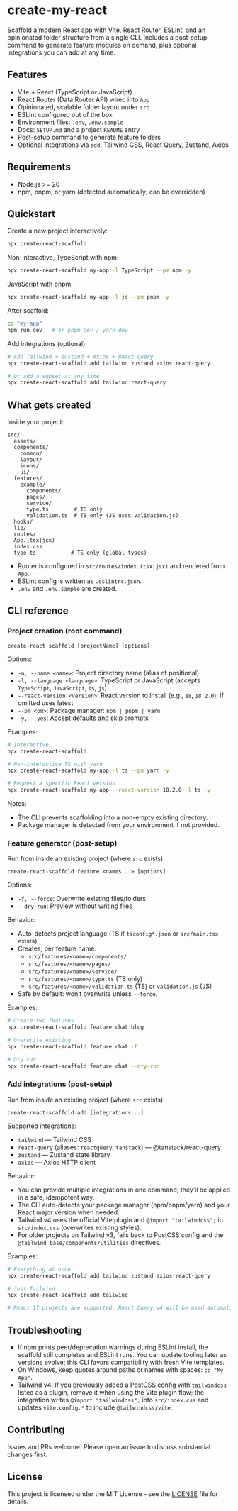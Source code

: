 # create-my-react

Scaffold a modern React app with Vite, React Router, ESLint, and an opinionated folder structure from a single CLI. Includes a post-setup command to generate feature modules on demand, plus optional integrations you can add at any time.

## Features
- Vite + React (TypeScript or JavaScript)
- React Router (Data Router API) wired into `App`
- Opinionated, scalable folder layout under `src`
- ESLint configured out of the box
- Environment files: `.env`, `.env.sample`
- Docs: `SETUP.md` and a project `README` entry
- Post-setup command to generate feature folders
- Optional integrations via `add`: Tailwind CSS, React Query, Zustand, Axios

## Requirements
- Node.js >= 20
- npm, pnpm, or yarn (detected automatically; can be overridden)

## Quickstart
Create a new project interactively:

```sh
npx create-react-scaffold
```

Non-interactive, TypeScript with npm:

```sh
npx create-react-scaffold my-app -l TypeScript --pm npm -y
```

JavaScript with pnpm:

```sh
npx create-react-scaffold my-app -l js --pm pnpm -y
```

After scaffold:

```sh
cd "my-app"
npm run dev   # or pnpm dev / yarn dev
```

Add integrations (optional):

```sh
# Add Tailwind + Zustand + Axios + React Query
npx create-react-scaffold add tailwind zustand axios react-query

# Or add a subset at any time
npx create-react-scaffold add tailwind react-query
```

## What gets created
Inside your project:

```
src/
  assets/
  components/
    common/
    layout/
    icons/
    ui/
  features/
    example/
      components/
      pages/
      service/
      type.ts        # TS only
      validation.ts  # TS only (JS uses validation.js)
  hooks/
  lib/
  routes/
  App.(tsx|jsx)
  index.css
  type.ts           # TS only (global types)
```

- Router is configured in `src/routes/index.(tsx|jsx)` and rendered from `App`.
- ESLint config is written as `.eslintrc.json`.
- `.env` and `.env.sample` are created.

## CLI reference

### Project creation (root command)
```
create-react-scaffold [projectName] [options]
```
Options:
- `-n, --name <name>`: Project directory name (alias of positional)
- `-l, --language <language>`: TypeScript or JavaScript (accepts `TypeScript`, `JavaScript`, `ts`, `js`)
- `--react-version <version>`: React version to install (e.g., `18`, `18.2.0`); if omitted uses latest
- `--pm <pm>`: Package manager: `npm | pnpm | yarn`
- `-y, --yes`: Accept defaults and skip prompts

Examples:
```sh
# Interactive
npx create-react-scaffold

# Non-interactive TS with yarn
npx create-react-scaffold my-app -l ts --pm yarn -y

# Request a specific React version
npx create-react-scaffold my-app --react-version 18.2.0 -l ts -y
```

Notes:
- The CLI prevents scaffolding into a non-empty existing directory.
- Package manager is detected from your environment if not provided.

### Feature generator (post-setup)
Run from inside an existing project (where `src` exists):

```
create-react-scaffold feature <names...> [options]
```
Options:
- `-f, --force`: Overwrite existing files/folders
- `--dry-run`: Preview without writing files

Behavior:
- Auto-detects project language (TS if `tsconfig*.json` or `src/main.tsx` exists).
- Creates, per feature name:
  - `src/features/<name>/components/`
  - `src/features/<name>/pages/`
  - `src/features/<name>/service/`
  - `src/features/<name>/type.ts` (TS only)
  - `src/features/<name>/validation.ts` (TS) or `validation.js` (JS)
- Safe by default: won’t overwrite unless `--force`.

Examples:
```sh
# Create two features
npx create-react-scaffold feature chat blog

# Overwrite existing
npx create-react-scaffold feature chat -f

# Dry run
npx create-react-scaffold feature chat --dry-run
```

### Add integrations (post-setup)
Run from inside an existing project (where `src` exists):

```
create-react-scaffold add [integrations...]
```
Supported integrations:
- `tailwind` — Tailwind CSS
- `react-query` (aliases: `reactquery`, `tanstack`) — @tanstack/react-query
- `zustand` — Zustand state library
- `axios` — Axios HTTP client

Behavior:
- You can provide multiple integrations in one command; they’ll be applied in a safe, idempotent way.
- The CLI auto-detects your package manager (npm/pnpm/yarn) and your React major version when needed.
- Tailwind v4 uses the official Vite plugin and `@import "tailwindcss";` in `src/index.css` (overwrites existing styles).
- For older projects on Tailwind v3, falls back to PostCSS config and the `@tailwind base/components/utilities` directives.

Examples:
```sh
# Everything at once
npx create-react-scaffold add tailwind zustand axios react-query

# Just Tailwind
npx create-react-scaffold add tailwind

# React 17 projects are supported; React Query v4 will be used automatically.
```

## Troubleshooting
- If npm prints peer/deprecation warnings during ESLint install, the scaffold still completes and ESLint runs. You can update tooling later as versions evolve; this CLI favors compatibility with fresh Vite templates.
- On Windows, keep quotes around paths or names with spaces: `cd "My App"`.
- Tailwind v4: If you previously added a PostCSS config with `tailwindcss` listed as a plugin, remove it when using the Vite plugin flow; the integration writes `@import "tailwindcss";` into `src/index.css` and updates `vite.config.*` to include `@tailwindcss/vite`.

## Contributing
Issues and PRs welcome. Please open an issue to discuss substantial changes first.

## License
This project is licensed under the MIT License - see the [LICENSE](./LICENSE) file for details.
